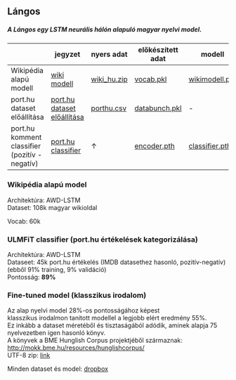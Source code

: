 ## Lángos

##### A Lángos egy LSTM neurális hálón alapuló magyar nyelvi model.

|                                                | jegyzet                   | nyers adat                                                   | előkészített adat                                            | modell                                                       |
| ---------------------------------------------- | ------------------------- | ------------------------------------------------------------ | ------------------------------------------------------------ | ------------------------------------------------------------ |
| Wikipédia alapú modell                         | [wiki modell](wiki_pretrain.ipynb)       | [wiki_hu.zip](https://www.dropbox.com/s/o4zv1ap6gtx7r0m/wiki.zip?dl=0) | [vocab.pkl](https://www.dropbox.com/s/jtypwtg4e2awxxm/wiki_hu_vocab.pkl?dl=0) | [wikimodell.pth](https://www.dropbox.com/s/twc1uuvfc222tej/wiki_hu.pth?dl=0) |
| port.hu dataset előállítása                    | [port.hu dataset előállítása](port_hu_adatgyujtes.ipynb) | [porthu.csv](https://www.dropbox.com/s/rji3oq4yrhf371k/port_hu_dataset.csv?dl=0) | [databunch.pkl](https://www.dropbox.com/s/2fkiy7agzzcgvpx/port_hu_databunch.pkl?dl=0) | -                                                            |
| port.hu komment classifier (pozitív - negatív) | [port.hu classifier](port_hu_classifier.ipynb)  | ↑                                                            | [encoder.pth](https://www.dropbox.com/s/khisj9kbu5qi6c9/port_hu_encoder.pth?dl=0) | [classifier.pth](https://www.dropbox.com/s/595ojtrgav68xwt/port_hu_classifier.pth?dl=0) |



### Wikipédia alapú model

Architektúra: AWD-LSTM  
Dataset: 108k magyar wikioldal  

Vocab: 60k  

### ULMFiT classifier (port.hu értékelések kategorizálása)

Architektúra: AWD-LSTM  
Dataseet: 45k port.hu értékelés (IMDB datasethez hasonló, pozitív-negatív)
(ebből 91% training, 9% validáció)  
Pontosság: **89%**

### Fine-tuned model (klasszikus irodalom)

Az alap nyelvi model 28%-os pontosságához képest  
klasszikus irodalmon tanított modellel a legjobb elért eredmény 55%.  
Ez inkább a dataset méretéből és tisztaságából adódik, aminek alapja 75 nyelvezetben igen hasonló könyv.  
A könyvek a BME Hunglish Corpus projektjéből származnak:  
http://mokk.bme.hu/resources/hunglishcorpus/  
UTF-8 zip: [link](https://www.dropbox.com/s/0xji1v8h414jdku/classical.zip?dl=0)  

Minden dataset és model: [dropbox](https://www.dropbox.com/sh/ynk07h7cmcygyzk/AABWMoJZHHQTprRMElAD_33ha?dl=0)
